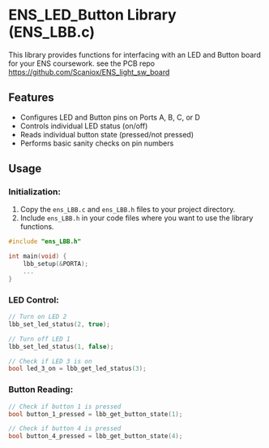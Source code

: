 # ENS_LED_Button Library (ENS_LBB.c)
This library provides functions for interfacing with an LED and Button board for your ENS coursework. see the PCB repo https://github.com/Scaniox/ENS_light_sw_board

## Features
- Configures LED and Button pins on Ports A, B, C, or D
- Controls individual LED status (on/off)
- Reads individual button state (pressed/not pressed)
- Performs basic sanity checks on pin numbers
## Usage
### Initialization:
1) Copy the ```ens_LBB.c``` and ```ens_LBB.h``` files to your project directory.
2) Include ```ens_LBB.h``` in your code files where you want to use the library functions.
```C
#include "ens_LBB.h"

int main(void) {
    lbb_setup(&PORTA);
    ...
}
```
### LED Control:
```C
// Turn on LED 2
lbb_set_led_status(2, true);

// Turn off LED 1
lbb_set_led_status(1, false);

// Check if LED 3 is on
bool led_3_on = lbb_get_led_status(3);
```

### Button Reading:
```C
// Check if button 1 is pressed
bool button_1_pressed = lbb_get_button_state(1);

// Check if button 4 is pressed
bool button_4_pressed = lbb_get_button_state(4);
```